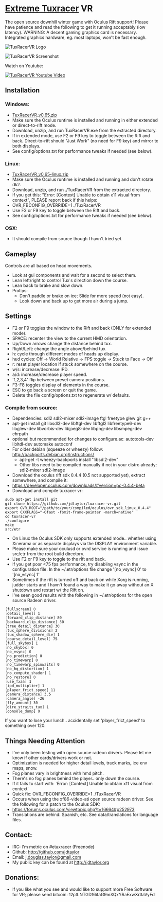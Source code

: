 # [Extreme Tuxracer](http://sourceforge.net/projects/extremetuxracer/) VR 

The open source downhill winter game with Oculus Rift support!  Please have patience and read the following to get it running acceptably (low latency).  WARNING: A decent gaming graphics card is necessary. Integrated graphics hardware, eg. most laptops, won't be fast enough.

![TuxRacerVR Logo](http://jdtaylor.org/oculus_share_primary_evening.jpg)


![TuxRacerVR Screenshot](https://d11g5bl75h7gks.cloudfront.net/shareuploads/apps/1431560364519m4cifz85mi/screens/1429606941987m8gjnka9k9_1429607620160.jpg)

Watch on Youtube:

[![TuxRacerVR Youtube Video](http://img.youtube.com/vi/sc76iido7fU/0.jpg)](http://www.youtube.com/watch?v=O-XAEVjydhQ)

## Installation

### Windows:
* [TuxRacerVR_v0.65.zip](https://github.com/jdtaylor/tuxracer-vr/releases/download/v0.65/TuxRacerVR_v0.65.zip)
* Make sure the Oculus runtime is installed and running in either extended or direct-to-rift mode.
* Download, unzip, and run TuxRacerVR.exe from the extracted directory.
* If in extended mode, use F2 or F9 key to toggle between the Rift and back.  Direct-to-rift should "Just Work" (no need for F9 key) and mirror to both displays.
* See config/options.txt for performance tweaks if needed (see below).

### Linux:
* [TuxRacerVR_v0.65-linux.zip](https://github.com/jdtaylor/tuxracer-vr/releases/download/v0.65/TuxRacerVR_v0.65-linux.zip)
* Make sure the Oculus runtime is installed and running and don't rotate dk2.
* Download, unzip, and run ./TuxRacerVR from the extracted directory.
 * If you get this: "Error: [Context] Unable to obtain x11 visual from context", PLEASE report back if this helps:
  * OVR_FBCONFIG_OVERRIDE=1 ./TuxRacerVR
* Use F2 or F9 key to toggle between the Rift and back.
* See config/options.txt for performance tweaks if needed (see below).

### OSX:
* It should compile from source though I havn't tried yet. 

## Gameplay
Controls are all based on head movements.
* Look at gui components and wait for a second to select them.
* Lean left/right to control Tux's direction down the course.
* Lean back to brake and slow down.
* Protips:
  * Don't paddle or brake on ice; Slide for more speed (not easy).
  * Look down and back up to get more air during a jump.

## Settings
* F2 or F9 toggles the window to the Rift and back (ONLY for extended mode).
* SPACE: recenter the view to the current HMD orientation.
* Up/Down arrows change the distance behind tux.
* Right/Left: change the angle above/behind tux.
* h: cycle through different modes of heads up display. 
 * hud cycles: Off -> World Relative -> FPS toggle -> Stuck to Face -> Off
* r: reset player location if stuck somewhere on the course.
* w/s: increase/decrease IPD.
* a/d: increase/decrease player speed.
* '1,2,3,4' flip between preset camera positions.
* F3-F8 toggles display of elements in the course.
* ESC to go back a screen or quit the game.
* Delete the file config/options.txt to regenerate w/ defaults.

### Compile from source:
* Dependencies: sdl2 sdl2-mixer sdl2-image ftgl freetype glew git g++
 * apt-get install git libsdl2-dev libftgl-dev libftgl2 libfreetype6-dev libglew-dev libvorbis-dev libjpeg8-dev libpng-dev libsmpeg-dev chrpath
 * optional but recommended for changes to configure.ac: autotools-dev libltdl-dev automake autoconf
 * For older debian (squeeze or wheezy) follow: http://backports.debian.org/Instructions/
   * apt-get -t wheezy-backports install "libsdl2-dev"
   * Other libs need to be compiled manually if not in your distro already: sdl2-mixer sdl2-image
* Download the oculus rift sdk 0.4.4 (0.5 not supported yet), extract somewhere, and compile it:
 * https://developer.oculus.com/downloads/#version=pc-0.4.4-beta
* Download and compile tuxracer vr:

 ```
sudo apt-get install git
git clone https://github.com/jdtaylor/tuxracer-vr.git
export OVR_ROOT="/path/to/your/compiled/oculus/ovr_sdk_linux_0.4.4"
export CXXFLAGS="-Ofast -fomit-frame-pointer -march=native" 
cd tuxracer-vr
./configure
make 
src/etr
 ```

* On Linux the Oculus SDK only supports extended mode.. whether using Xinerama or as separate displays via the DISPLAY environment variable.
* Please make sure your oculusd or ovrd service is running and issue src/etr from the root build directory.
* Use F2 or F9 key to toggle to the rift and back.
* If you get poor <75 fps performance, try disabling vsync in the configuration file.  In the ~/.etr/options file change '[no_vsync] 0' to '[no_vsync] 1'
* Sometimes if the rift is turned off and back on while Xorg is running, judder starts and I havn't found a way to make it go away without an X shutdown and restart w/ the Rift on.
* I've seen good results with the following in ~/.etr/options for the open source Radeon driver.

```
[fullscreen] 0
[detail_level] 1
[forward_clip_distance] 80
[backward_clip_distance] 30
[tree_detail_distance] 30
[tux_sphere_divisions] 2
[tux_shadow_sphere_div] 1
[course_detail_level] 75
[full_skybox] 1
[no_skybox] 0
[no_vsync] 0
[no_prediction] 0
[no_timewarp] 0
[no_timewarp_spinwaits] 0
[no_hq_distortion] 1
[no_compute_shader] 1
[no_restore] 0
[use_fxaa] 1
[ipd_multiplier] 1
[player_frict_speed] 11
[camera_distance] 3.5
[camera_angle] -26
[fly_amount] 30
[dire_straits_tux] 1
[console_dump] 0
```

If you want to lose your lunch.. accidentally set 'player_frict_speed' to something over 120.

## Things Needing Attention
* I've only been testing with open source radeon drivers.  Please let me know if other cards/drivers work or not.
* Optimization is needed for higher detail levels, track marks, ice env maps, snow.
* Fog planes vary in brightness with hmd pitch. 
* There's no fog planes behind the player.. only down the course.
* If it fails to start with: 'Error: [Context] Unable to obtain x11 visual from context'
 * Quick fix: OVR_FBCONFIG_OVERRIDE=1 ./TuxRacerVR
 * Occurs when using the xf86-video-ati open source radeon driver. See the following for a patch to the Oculus SDK:
 * https://forums.oculus.com/viewtopic.php?t=16664#p252973
* Translations are behind.  Spanish, etc.  See data/translations for language files.

## Contact:
* IRC: I'm metric on #etuxracer (Freenode)
* Github: http://github.com/jdtaylor
* Email: j.douglas.taylor@gmail.com
* My public key can be found at http://jdtaylor.org

## Donations:
* If you like what you see and would like to support more Free Software for VR; please send bitcoin: 12ptLNTGD16itaG9mXQxYRaExwXr3aVyFd

